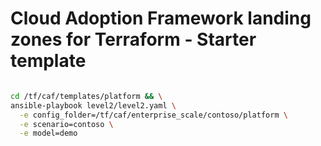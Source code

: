 # Cloud Adoption Framework landing zones for Terraform - Starter template

```bash

cd /tf/caf/templates/platform && \
ansible-playbook level2/level2.yaml \
  -e config_folder=/tf/caf/enterprise_scale/contoso/platform \
  -e scenario=contoso \
  -e model=demo


```